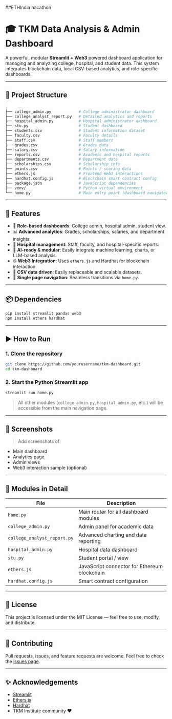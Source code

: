 ##ETHIndia hacathon 
# 🎓 TKM Data Analysis & Admin Dashboard

A powerful, modular **Streamlit + Web3** powered dashboard application for managing and analyzing college, hospital, and student data. This system integrates blockchain data, local CSV-based analytics, and role-specific dashboards.

---

## 📁 Project Structure

```bash
.
├── college_admin.py            # College administrator dashboard
├── college_analyst_report.py   # Detailed analytics and reports
├── hospital_admin.py           # Hospital administrator dashboard
├── stu.py                      # Student dashboard
├── students.csv                # Student information dataset
├── faculty.csv                 # Faculty details
├── staff.csv                   # Staff members
├── grades.csv                  # Grades data
├── salary.csv                  # Salary information
├── reports.csv                 # Academic and hospital reports
├── departments.csv             # Department data
├── scholarships.csv            # Scholarship info
├── points.csv                  # Points / scoring data
├── ethers.js                   # Frontend Web3 interactions
├── hardhat.config.js           # Blockchain smart contract config
├── package.json                # JavaScript dependencies
├── venv/                       # Python virtual environment
└── home.py                     # Main entry point (dashboard navigator)
````

---

## 🚀 Features

* 🔐 **Role-based dashboards**: College admin, hospital admin, student view.
* 📊 **Advanced analytics**: Grades, scholarships, salaries, and department insights.
* 🏥 **Hospital management**: Staff, faculty, and hospital-specific reports.
* 🧠 **AI-ready & modular**: Easily integrate machine learning, charts, or LLM-based analysis.
* 🌐 **Web3 Integration**: Uses `ethers.js` and Hardhat for blockchain interaction.
* 📂 **CSV data driven**: Easily replaceable and scalable datasets.
* 🔄 **Single page navigation**: Seamless transitions via `home.py`.

---

## 📦 Dependencies

```bash
pip install streamlit pandas web3
npm install ethers hardhat
```

---

## ▶️ How to Run

### 1. Clone the repository

```bash
git clone https://github.com/yourusername/tkm-dashboard.git
cd tkm-dashboard
```

### 2. Start the Python Streamlit app

```bash
streamlit run home.py
```

> All other modules (`college_admin.py`, `hospital_admin.py`, etc.) will be accessible from the main navigation page.

---

## 📸 Screenshots

> Add screenshots of:

* Main dashboard
* Analytics page
* Admin views
* Web3 interaction sample (optional)

---

## 🧩 Modules in Detail

| File                        | Description                                  |
| --------------------------- | -------------------------------------------- |
| `home.py`                   | Main router for all dashboard modules        |
| `college_admin.py`          | Admin panel for academic data                |
| `college_analyst_report.py` | Advanced charting and data reporting         |
| `hospital_admin.py`         | Hospital data dashboard                      |
| `stu.py`                    | Student portal / view                        |
| `ethers.js`                 | JavaScript connector for Ethereum blockchain |
| `hardhat.config.js`         | Smart contract configuration                 |

---

## 📄 License

This project is licensed under the MIT License — feel free to use, modify, and distribute.

---

## 🤝 Contributing

Pull requests, issues, and feature requests are welcome. Feel free to check the [issues page](https://github.com/yourusername/tkm-dashboard/issues).

---

## ✨ Acknowledgements

* [Streamlit](https://streamlit.io/)
* [Ethers.js](https://docs.ethers.org/)
* [Hardhat](https://hardhat.org/)
* TKM Institute community ❤️

```


